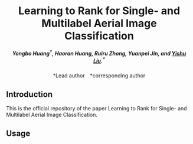 <div align="center">
<h1>Learning to Rank for Single- and Multilabel  Aerial Image Classification</h1>

<h5 align="center"><em> Yongbo Huang<sup>&dagger;</sup>, Haoran Huang, Ruiru Zhong, Yuanpei Jin, and <a href="http://staff.scnu.edu.cn/yishuliu">Yishu Liu</a>.<sup>*</sup></em></h5>
&dagger;Lead author&emsp;*corresponding author

</div>

## Introduction
This is the official repository of the paper Learning to Rank for Single- and Multilabel  Aerial Image Classification.


## Usage
